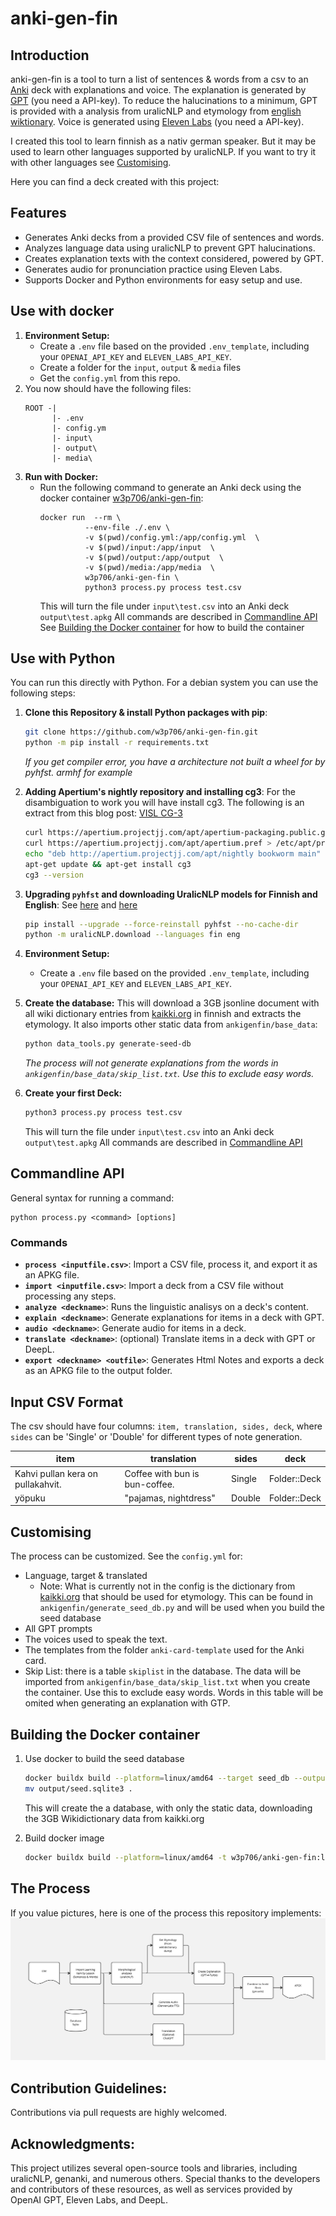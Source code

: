 ﻿# anki-gen-fin

## Introduction
anki-gen-fin is a tool to turn a list of sentences & words from a csv to an [Anki](https://apps.ankiweb.net/) deck with explanations and voice. The explanation is generated by [GPT](https://openai.com/chatgpt) (you need a API-key). To reduce the halucinations to a minimum, GPT is provided with a analysis from uralicNLP and etymology from [english wiktionary](https://en.wiktionary.org/wiki/Wiktionary:Main_Page).
Voice is generated using [Eleven Labs](https://elevenlabs.io/) (you need a API-key).

I created this tool to learn finnish as a nativ german speaker. But it may be used to learn other languages supported by uralicNLP. If you want to try it with other languages see [Customising](#Customising).

Here you can find a deck created with this project: 

## Features
- Generates Anki decks from a provided CSV file of sentences and words.
- Analyzes language data using uralicNLP to prevent GPT halucinations.
- Creates explanation texts with the context considered, powered by GPT.
- Generates audio for pronunciation practice using Eleven Labs.
- Supports Docker and Python environments for easy setup and use.

## Use with docker

1. **Environment Setup:** 
   - Create a `.env` file based on the provided `.env_template`, including your `OPENAI_API_KEY` and `ELEVEN_LABS_API_KEY`.
   - Create a folder for the `input`, `output` & `media` files
   - Get the `config.yml` from this repo.
2. You now should have the following files:
   ```
   ROOT -|
         |- .env
         |- config.ym
         |- input\
         |- output\
         |- media\
   ```
3. **Run with Docker:**
   - Run the following command to generate an Anki deck using the docker container [w3p706/anki-gen-fin](https://hub.docker.com/repository/docker/w3p706/anki-gen-fin/general):
     ```
     docker run  --rm \
               --env-file ./.env \
               -v $(pwd)/config.yml:/app/config.yml  \
               -v $(pwd)/input:/app/input  \
               -v $(pwd)/output:/app/output  \
               -v $(pwd)/media:/app/media  \
               w3p706/anki-gen-fin \
               python3 process.py process test.csv
     ```
     This will turn the file under `input\test.csv` into an Anki deck `output\test.apkg`
     All commands are described in [Commandline API](#Commandline-API)
     See [Building the Docker container](#Building-the-Docker-container) for how to build the container

## Use with Python

You can run this directly with Python. For a debian system you can use the following steps:

1. **Clone this Repository & install Python packages with pip**:
    ```bash
    git clone https://github.com/w3p706/anki-gen-fin.git
    python -m pip install -r requirements.txt
    ```
    _If you get compiler error, you have a architecture not built a wheel for by pyhfst. armhf for example_

3. **Adding Apertium's nightly repository and installing cg3**:
    For the disambiguation to work you will have install cg3. The following is an extract from this blog post: [VISL CG-3](https://mikalikes.men/how-to-install-visl-cg3-on-mac-windows-and-linux/)
    ```bash
    curl https://apertium.projectjj.com/apt/apertium-packaging.public.gpg > /etc/apt/trusted.gpg.d/apertium.gpg
    curl https://apertium.projectjj.com/apt/apertium.pref > /etc/apt/preferences.d/apertium.pref
    echo "deb http://apertium.projectjj.com/apt/nightly bookworm main" > /etc/apt/sources.list.d/apertium.list
    apt-get update && apt-get install cg3
    cg3 --version
    ```

4. **Upgrading `pyhfst` and downloading UralicNLP models for Finnish and English**:
   See [here](https://github.com/mikahama/uralicNLP?tab=readme-ov-file#faster-analysis-and-generation) and [here](https://github.com/mikahama/uralicNLP?tab=readme-ov-file#download-models)
    ```bash
    pip install --upgrade --force-reinstall pyhfst --no-cache-dir
    python -m uralicNLP.download --languages fin eng
    ```
1. **Environment Setup:**
   - Create a `.env` file based on the provided `.env_template`, including your `OPENAI_API_KEY` and `ELEVEN_LABS_API_KEY`.

1. **Create the database:**
   This will download a 3GB jsonline document with all wiki dictionary entries from [kaikki.org](https://kaikki.org/) in finnish and extracts the etymology. It also imports other static data from `ankigenfin/base_data`:
   ```bash
   python data_tools.py generate-seed-db
   ```
   _The process will not generate explanations from the words in `ankigenfin/base_data/skip_list.txt`. Use this to exclude easy words._

1. **Create your first Deck:**
   ```bash
   python3 process.py process test.csv
   ```
   This will turn the file under `input\test.csv` into an Anki deck `output\test.apkg`
   All commands are described in [Commandline API](#Commandline-API)

## Commandline API

General syntax for running a command:

```
python process.py <command> [options]
```
### Commands
- **`process <inputfile.csv>`**: Import a CSV file, process it, and export it as an APKG file.
- **`import <inputfile.csv>`**: Import a deck from a CSV file without processing any steps.
- **`analyze <deckname>`**: Runs the linguistic analisys on a deck's content.
- **`explain <deckname>`**: Generate explanations for items in a deck with GPT.
- **`audio <deckname>`**: Generate audio for items in a deck.
- **`translate <deckname>`**: (optional) Translate items in a deck with GPT or DeepL.
- **`export <deckname> <outfile>`**: Generates Html Notes and exports a deck as an APKG file to the output folder.

## Input CSV Format

The csv should have four columns: `item, translation, sides, deck`, where `sides` can be 'Single' or 'Double' for different types of note generation.

| item                              | translation                    | sides  | deck         |
|-----------------------------------|--------------------------------|--------|--------------|
| Kahvi pullan kera on pullakahvit. | Coffee with bun is bun-coffee. | Single | Folder::Deck |
| yöpuku                            | "pajamas, nightdress"          | Double | Folder::Deck |


## Customising

The process can be customized. See the `config.yml` for:
- Language, target & translated
   - Note: What is currently not in the config is the dictionary from [kaikki.org](https://kaikki.org/) that should be used for etymology. This can be found in `ankigenfin/generate_seed_db.py` and will be used when you build the seed database 
- All GPT prompts
- The voices used to speak the text.
- The templates from the folder `anki-card-template` used for the Anki card. 
- Skip List: there is a table `skiplist` in the database. The data will be imported from `ankigenfin/base_data/skip_list.txt` when you create the container. Use this to exclude easy words. Words in this table will be omited when generating an explanation with GTP.

## Building the Docker container

1. Use docker to build the seed database
   ```bash
   docker buildx build --platform=linux/amd64 --target seed_db --output type=local,dest=output .
   mv output/seed.sqlite3 .
   ```
   This will create the a database, with only the static data, downloading the 3GB Wikidictionary data from kaikki.org

2. Build docker image
   ```bash
   docker buildx build --platform=linux/amd64 -t w3p706/anki-gen-fin:latest --target container .
   ```

## The Process
If you value pictures, here is one of the process this repository implements:
![process diagram](docs/process.jpg)


## Contribution Guidelines:
Contributions via pull requests are highly welcomed. 

## Acknowledgments:
This project utilizes several open-source tools and libraries, including uralicNLP, genanki, and numerous others. Special thanks to the developers and contributors of these resources, as well as services provided by OpenAI GPT, Eleven Labs, and DeepL.
 
